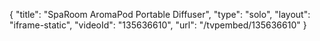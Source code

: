 {
    "title": "SpaRoom AromaPod Portable Diffuser",
    "type": "solo",
    "layout": "iframe-static",
    "videoId": "135636610",
    "url": "\/tvpembed\/135636610"
}